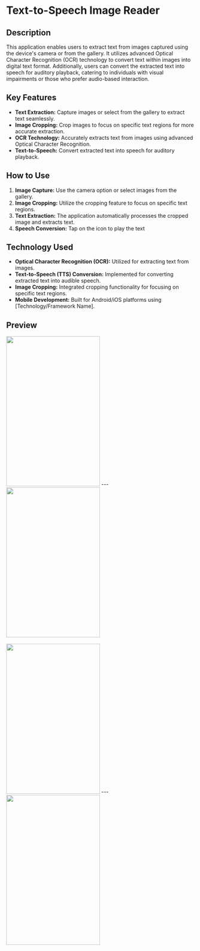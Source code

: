 # Text-to-Speech Image Reader

## Description

This application enables users to extract text from images captured using the device's camera or from the gallery. It utilizes advanced Optical Character Recognition (OCR) technology to convert text within images into digital text format. Additionally, users can convert the extracted text into speech for auditory playback, catering to individuals with visual impairments or those who prefer audio-based interaction.

## Key Features

- **Text Extraction:** Capture images or select from the gallery to extract text seamlessly.
- **Image Cropping:** Crop images to focus on specific text regions for more accurate extraction.
- **OCR Technology:** Accurately extracts text from images using advanced Optical Character Recognition.
- **Text-to-Speech:** Convert extracted text into speech for auditory playback.


## How to Use

1. **Image Capture:** Use the camera option or select images from the gallery.
2. **Image Cropping:** Utilize the cropping feature to focus on specific text regions.
3. **Text Extraction:** The application automatically processes the cropped image and extracts text.
4. **Speech Conversion:** Tap on the icon to play the text
## Technology Used

- **Optical Character Recognition (OCR):** Utilized for extracting text from images.
- **Text-to-Speech (TTS) Conversion:** Implemented for converting extracted text into audible speech.
- **Image Cropping:** Integrated cropping functionality for focusing on specific text regions.
- **Mobile Development:** Built for Android/iOS platforms using [Technology/Framework Name].

## Preview
<img src="https://github.com/AbdalrahmanAiman90/Flutter-OCR/assets/75572457/ab81eb3d-0088-4cc2-82bb-3358ff353efa" width="250" height="400">
---
<img src="https://github.com/AbdalrahmanAiman90/Flutter-OCR/assets/75572457/481d89ba-5c51-4f91-8563-901dfe9405ad" width="250" height="400">
<br/><br/>

<img src="https://github.com/AbdalrahmanAiman90/Flutter-OCR/assets/75572457/3a425561-95a2-4403-a81b-2e55828bca05" width="250" height="400">
---
<img src="https://github.com/AbdalrahmanAiman90/Flutter-OCR/assets/75572457/b4baa9db-22f6-4b52-87a5-154ff26ab56c" width="250" height="400">
